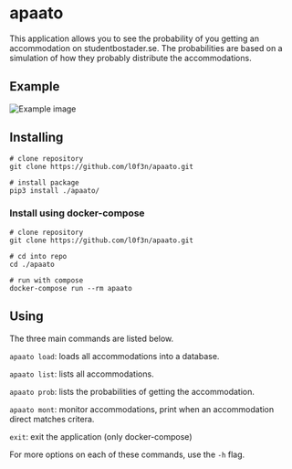# apaato
This application allows you to see the probability of you getting an accommodation on studentbostader.se. The probabilities are based on a simulation of how they probably distribute the accommodations.

## Example
![Example image](https://i.imgur.com/RSjVqbP.png)

## Installing

```
# clone repository
git clone https://github.com/l0f3n/apaato.git

# install package
pip3 install ./apaato/
```

### Install using docker-compose

```
# clone repository
git clone https://github.com/l0f3n/apaato.git

# cd into repo
cd ./apaato

# run with compose
docker-compose run --rm apaato
```

## Using

The three main commands are listed below.

`apaato load`: loads all accommodations into a database.

`apaato list`: lists all accommodations.

`apaato prob`: lists the probabilities of getting the accommodation.

`apaato mont`: monitor accommodations, print when an accommodation direct matches critera.

`exit`: exit the application (only docker-compose)

For more options on each of these commands, use the `-h` flag.
